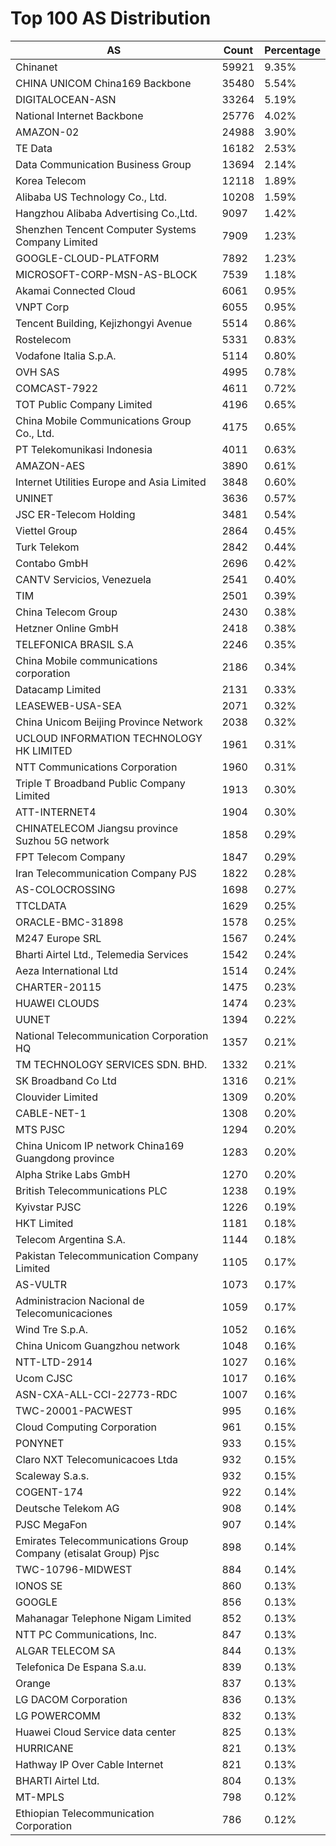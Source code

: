 # Top 100 AS Distribution
| AS | Count | Percentage |
|----|----|----|
| Chinanet | 59921 | 9.35% |
| CHINA UNICOM China169 Backbone | 35480 | 5.54% |
| DIGITALOCEAN-ASN | 33264 | 5.19% |
| National Internet Backbone | 25776 | 4.02% |
| AMAZON-02 | 24988 | 3.90% |
| TE Data | 16182 | 2.53% |
| Data Communication Business Group | 13694 | 2.14% |
| Korea Telecom | 12118 | 1.89% |
| Alibaba US Technology Co., Ltd. | 10208 | 1.59% |
| Hangzhou Alibaba Advertising Co.,Ltd. | 9097 | 1.42% |
| Shenzhen Tencent Computer Systems Company Limited | 7909 | 1.23% |
| GOOGLE-CLOUD-PLATFORM | 7892 | 1.23% |
| MICROSOFT-CORP-MSN-AS-BLOCK | 7539 | 1.18% |
| Akamai Connected Cloud | 6061 | 0.95% |
| VNPT Corp | 6055 | 0.95% |
| Tencent Building, Kejizhongyi Avenue | 5514 | 0.86% |
| Rostelecom | 5331 | 0.83% |
| Vodafone Italia S.p.A. | 5114 | 0.80% |
| OVH SAS | 4995 | 0.78% |
| COMCAST-7922 | 4611 | 0.72% |
| TOT Public Company Limited | 4196 | 0.65% |
| China Mobile Communications Group Co., Ltd. | 4175 | 0.65% |
| PT Telekomunikasi Indonesia | 4011 | 0.63% |
| AMAZON-AES | 3890 | 0.61% |
| Internet Utilities Europe and Asia Limited | 3848 | 0.60% |
| UNINET | 3636 | 0.57% |
| JSC ER-Telecom Holding | 3481 | 0.54% |
| Viettel Group | 2864 | 0.45% |
| Turk Telekom | 2842 | 0.44% |
| Contabo GmbH | 2696 | 0.42% |
| CANTV Servicios, Venezuela | 2541 | 0.40% |
| TIM | 2501 | 0.39% |
| China Telecom Group | 2430 | 0.38% |
| Hetzner Online GmbH | 2418 | 0.38% |
| TELEFONICA BRASIL S.A | 2246 | 0.35% |
| China Mobile communications corporation | 2186 | 0.34% |
| Datacamp Limited | 2131 | 0.33% |
| LEASEWEB-USA-SEA | 2071 | 0.32% |
| China Unicom Beijing Province Network | 2038 | 0.32% |
| UCLOUD INFORMATION TECHNOLOGY HK LIMITED | 1961 | 0.31% |
| NTT Communications Corporation | 1960 | 0.31% |
| Triple T Broadband Public Company Limited | 1913 | 0.30% |
| ATT-INTERNET4 | 1904 | 0.30% |
| CHINATELECOM Jiangsu province Suzhou 5G network | 1858 | 0.29% |
| FPT Telecom Company | 1847 | 0.29% |
| Iran Telecommunication Company PJS | 1822 | 0.28% |
| AS-COLOCROSSING | 1698 | 0.27% |
| TTCLDATA | 1629 | 0.25% |
| ORACLE-BMC-31898 | 1578 | 0.25% |
| M247 Europe SRL | 1567 | 0.24% |
| Bharti Airtel Ltd., Telemedia Services | 1542 | 0.24% |
| Aeza International Ltd | 1514 | 0.24% |
| CHARTER-20115 | 1475 | 0.23% |
| HUAWEI CLOUDS | 1474 | 0.23% |
| UUNET | 1394 | 0.22% |
| National Telecommunication Corporation HQ | 1357 | 0.21% |
| TM TECHNOLOGY SERVICES SDN. BHD. | 1332 | 0.21% |
| SK Broadband Co Ltd | 1316 | 0.21% |
| Clouvider Limited | 1309 | 0.20% |
| CABLE-NET-1 | 1308 | 0.20% |
| MTS PJSC | 1294 | 0.20% |
| China Unicom IP network China169 Guangdong province | 1283 | 0.20% |
| Alpha Strike Labs GmbH | 1270 | 0.20% |
| British Telecommunications PLC | 1238 | 0.19% |
| Kyivstar PJSC | 1226 | 0.19% |
| HKT Limited | 1181 | 0.18% |
| Telecom Argentina S.A. | 1144 | 0.18% |
| Pakistan Telecommunication Company Limited | 1105 | 0.17% |
| AS-VULTR | 1073 | 0.17% |
| Administracion Nacional de Telecomunicaciones | 1059 | 0.17% |
| Wind Tre S.p.A. | 1052 | 0.16% |
| China Unicom Guangzhou network | 1048 | 0.16% |
| NTT-LTD-2914 | 1027 | 0.16% |
| Ucom CJSC | 1017 | 0.16% |
| ASN-CXA-ALL-CCI-22773-RDC | 1007 | 0.16% |
| TWC-20001-PACWEST | 995 | 0.16% |
| Cloud Computing Corporation | 961 | 0.15% |
| PONYNET | 933 | 0.15% |
| Claro NXT Telecomunicacoes Ltda | 932 | 0.15% |
| Scaleway S.a.s. | 932 | 0.15% |
| COGENT-174 | 922 | 0.14% |
| Deutsche Telekom AG | 908 | 0.14% |
| PJSC MegaFon | 907 | 0.14% |
| Emirates Telecommunications Group Company (etisalat Group) Pjsc | 898 | 0.14% |
| TWC-10796-MIDWEST | 884 | 0.14% |
| IONOS SE | 860 | 0.13% |
| GOOGLE | 856 | 0.13% |
| Mahanagar Telephone Nigam Limited | 852 | 0.13% |
| NTT PC Communications, Inc. | 847 | 0.13% |
| ALGAR TELECOM SA | 844 | 0.13% |
| Telefonica De Espana S.a.u. | 839 | 0.13% |
| Orange | 837 | 0.13% |
| LG DACOM Corporation | 836 | 0.13% |
| LG POWERCOMM | 832 | 0.13% |
| Huawei Cloud Service data center | 825 | 0.13% |
| HURRICANE | 821 | 0.13% |
| Hathway IP Over Cable Internet | 821 | 0.13% |
| BHARTI Airtel Ltd. | 804 | 0.13% |
| MT-MPLS | 798 | 0.12% |
| Ethiopian Telecommunication Corporation | 786 | 0.12% |

